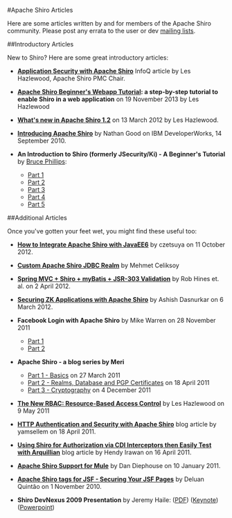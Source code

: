 <a name="Articles-ApacheShiroArticles"></a>
#Apache Shiro Articles

Here are some articles written by and for members of the Apache Shiro community. Please post any errata to the user or dev [mailing lists](mailing-lists.html "Mailing Lists").

<a name="Articles-IntroductoryArticles"></a>
##Introductory Articles

New to Shiro? Here are some great introductory articles:

*   **[Application Security with Apache Shiro](https://www.infoq.com/articles/apache-shiro)** InfoQ article by Les Hazlewood, Apache Shiro PMC Chair.

*   **[Apache Shiro Beginner's Webapp Tutorial](webapp-tutorial.html "Apache Shiro Beginner's Webapp Tutorial"): a step-by-step tutorial to enable Shiro in a web application** on 19 November 2013 by Les Hazlewood

*   **[What's new in Apache Shiro 1.2](https://stormpath.com/blog/whats-new-apache-shiro-12)** on 13 March 2012 by Les Hazlewood.

*   **[Introducing Apache Shiro](http://www.ibm.com/developerworks/web/library/wa-apacheshiro/)** by Nathan Good on IBM DeveloperWorks, 14 September 2010.

*   **An Introduction to Shiro (formerly JSecurity/Ki) - A Beginner's Tutorial** by [Bruce Phillips](http://www.brucephillips.name):
    *   [Part 1](http://www.brucephillips.name/blog/index.cfm/2009/4/5/An-Introduction-to-Ki-formerly-JSecurity--A-Beginners--Tutorial-Part-1)
    *   [Part 2](http://www.brucephillips.name/blog/index.cfm/2009/4/5/An-Introduction-to-Ki-formerly-JSecurity--A-Beginners--Tutorial-Part-2)
    *   [Part 3](http://www.brucephillips.name/blog/index.cfm/2009/4/5/An-Introduction-to-Ki-formerly-JSecurity--A-Beginners--Tutorial-Part-3)
    *   [Part 4](http://www.brucephillips.name/blog/index.cfm/2009/4/5/An-Introduction-to-Ki-formerly-JSecurity--A-Beginners--Tutorial-Part-4)
    *   [Part 5](http://www.brucephillips.name/blog/index.cfm/2009/5/1/An-Introduction-to-Ki-formerly-JSecurity--A-Beginners-Tutorial-Part-5)

<a name="Articles-AdditionalArticles"></a>
##Additional Articles

Once you've gotten your feet wet, you might find these useful too:

*   **[How to Integrate Apache Shiro with JavaEE6](http://czetsuya-tech.blogspot.com/2012/10/how-to-integrate-apache-shiro-with.html?spref=tw)** by czetsuya on 11 October 2012.

*   **[Custom Apache Shiro JDBC Realm](https://mehmetceliksoy.wordpress.com/2015/06/28/shiro-jdbc-realm/)** by Mehmet Celiksoy

*   **[Spring MVC + Shiro + myBatis + JSR-303 Validation](https://bubba-h57.github.io/H57_Shiro/)** by Rob Hines et. al. on 2 April 2012.

*   **[Securing ZK Applications with Apache Shiro](https://www.zkoss.org/wiki/Small_Talks/2012/March/Securing_ZK_Applications_With_Apache_Shiro)** by Ashish Dasnurkar on 6 March 2012.

*   **Facebook Login with Apache Shiro** by Mike Warren on 28 November 2011
    *   [Part 1](https://mrdwnotes.wordpress.com/2011/11/28/using-apache-shiro-security-to-allow-login-via-facebook-part-1/)
    *   [Part 2](https://mrdwnotes.wordpress.com/2011/11/28/using-apache-shiro-security-to-allow-login-via-facebook-part-2/)

*   **Apache Shiro - a blog series by Meri**
    *   [Part 1 - Basics](http://meri-stuff.blogspot.com/2011/03/apache-shiro-part-1-basics.html) on 27 March 2011
    *   [Part 2 - Realms, Database and PGP Certificates](http://meri-stuff.blogspot.com/2011/04/apache-shiro-part-2-realms-database-and.html) on 18 April 2011
    *   [Part 3 - Cryptography](http://meri-stuff.blogspot.com/2011/12/apache-shiro-part-3-cryptography.html) on 4 December 2011

*   **[The New RBAC: Resource-Based Access Control](https://stormpath.com/blog/new-rbac-resource-based-access-control)** by Les Hazlewood on 9 May 2011

*   **[HTTP Authentication and Security with Apache Shiro](http://blog.xebia.com/author/yamsellem/)** blog article by yamsellem on 18 April 2011.

*   **[Using Shiro for Authorization via CDI Interceptors then Easily Test with Arquillian](http://spring-java-ee.blogspot.com/2011/04/using-shiro-for-authorization-via-cdi.html)** blog article by Hendy Irawan on 16 April 2011.

*   **[Apache Shiro Support for Mule](http://blogs.mulesoft.com/dev/mule-dev/apache-shiro-support-for-mule/)** by Dan Diephouse on 10 January 2011.

*   **[Apache Shiro tags for JSF - Securing Your JSF Pages](http://techbeats.deluan.com/apache-shiro-tags-for-jsffacelets)** by Deluan Quintão on 1 November 2010.

*   **Shiro DevNexus 2009 Presentation** by Jeremy Haile: ([PDF](assets/images/articles/Ki-DevNexus-2009.pdf?version=1&modificationDate=1246602947000)) ([Keynote](assets/images/articles/Ki-DevNexus-2009.key.zip?version=1&modificationDate=1246602947000)) ([Powerpoint](assets/images/articles/Ki-DevNexus-2009.ppt.zip?version=1&modificationDate=1246602947000))
<input type="hidden" id="ghEditPage" value="articles.md"></input>
